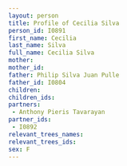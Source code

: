 ```yaml
---
layout: person
title: Profile of Cecilia Silva
person_id: I0891
first_name: Cecilia
last_name: Silva
full_name: Cecilia Silva
mother: 
mother_id: 
father: Philip Silva Juan Pulle
father_id: I0804
children:
children_ids:
partners:
 - Anthony Pieris Tavarayan
partner_ids:
 - I0892
relevant_trees_names:
relevant_trees_ids:
sex: F
---
```


